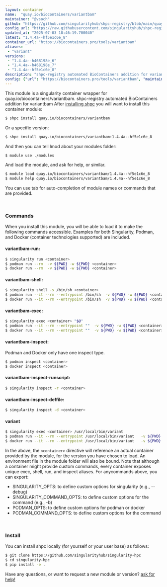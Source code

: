 ```yaml
---
layout: container
name:  "quay.io/biocontainers/variantbam"
maintainer: "@vsoch"
github: "https://github.com/singularityhub/shpc-registry/blob/main/quay.io/biocontainers/variantbam/container.yaml"
config_url: "https://raw.githubusercontent.com/singularityhub/shpc-registry/main/quay.io/biocontainers/variantbam/container.yaml"
updated_at: "2025-07-03 18:46:19.700040"
latest: "1.4.4a--hf5e1c6e_8"
container_url: "https://biocontainers.pro/tools/variantbam"
aliases:
 - "variant"
versions:
 - "1.4.4a--h468198e_6"
 - "1.4.4a--h468198e_7"
 - "1.4.4a--hf5e1c6e_8"
description: "shpc-registry automated BioContainers addition for variantbam"
config: {"url": "https://biocontainers.pro/tools/variantbam", "maintainer": "@vsoch", "description": "shpc-registry automated BioContainers addition for variantbam", "latest": {"1.4.4a--hf5e1c6e_8": "sha256:66c5a4a17f8696016cce02cc2a7a41ef50b88d18e649f42625db73b87034c9b5"}, "tags": {"1.4.4a--h468198e_6": "sha256:9df194aa4587d56ce8ece6926ade793be0095947f7a7c3e791b1969a295422cd", "1.4.4a--h468198e_7": "sha256:f2c5cf962edf6ba89963831a083be2004f0800f060c936e269d2d85cf44819d0", "1.4.4a--hf5e1c6e_8": "sha256:66c5a4a17f8696016cce02cc2a7a41ef50b88d18e649f42625db73b87034c9b5"}, "docker": "quay.io/biocontainers/variantbam", "aliases": {"variant": "/usr/local/bin/variant"}}
---
```


This module is a singularity container wrapper for quay.io/biocontainers/variantbam.
shpc-registry automated BioContainers addition for variantbam
After [installing shpc](#install) you will want to install this container module:


```bash
$ shpc install quay.io/biocontainers/variantbam
```

Or a specific version:

```bash
$ shpc install quay.io/biocontainers/variantbam:1.4.4a--hf5e1c6e_8
```

And then you can tell lmod about your modules folder:

```bash
$ module use ./modules
```

And load the module, and ask for help, or similar.

```bash
$ module load quay.io/biocontainers/variantbam/1.4.4a--hf5e1c6e_8
$ module help quay.io/biocontainers/variantbam/1.4.4a--hf5e1c6e_8
```

You can use tab for auto-completion of module names or commands that are provided.

<br>

### Commands

When you install this module, you will be able to load it to make the following commands accessible.
Examples for both Singularity, Podman, and Docker (container technologies supported) are included.

#### variantbam-run:

```bash
$ singularity run <container>
$ podman run --rm  -v ${PWD} -w ${PWD} <container>
$ docker run --rm  -v ${PWD} -w ${PWD} <container>
```

#### variantbam-shell:

```bash
$ singularity shell -s /bin/sh <container>
$ podman run --it --rm --entrypoint /bin/sh  -v ${PWD} -w ${PWD} <container>
$ docker run --it --rm --entrypoint /bin/sh  -v ${PWD} -w ${PWD} <container>
```

#### variantbam-exec:

```bash
$ singularity exec <container> "$@"
$ podman run --it --rm --entrypoint ""  -v ${PWD} -w ${PWD} <container> "$@"
$ docker run --it --rm --entrypoint ""  -v ${PWD} -w ${PWD} <container> "$@"
```

#### variantbam-inspect:

Podman and Docker only have one inspect type.

```bash
$ podman inspect <container>
$ docker inspect <container>
```

#### variantbam-inspect-runscript:

```bash
$ singularity inspect -r <container>
```

#### variantbam-inspect-deffile:

```bash
$ singularity inspect -d <container>
```


#### variant

```bash
$ singularity exec <container> /usr/local/bin/variant
$ podman run --it --rm --entrypoint /usr/local/bin/variant   -v ${PWD} -w ${PWD} <container> -c " $@"
$ docker run --it --rm --entrypoint /usr/local/bin/variant   -v ${PWD} -w ${PWD} <container> -c " $@"
```



In the above, the `<container>` directive will reference an actual container provided
by the module, for the version you have chosen to load. An environment file in the
module folder will also be bound. Note that although a container
might provide custom commands, every container exposes unique exec, shell, run, and
inspect aliases. For anycommands above, you can export:

 - SINGULARITY_OPTS: to define custom options for singularity (e.g., --debug)
 - SINGULARITY_COMMAND_OPTS: to define custom options for the command (e.g., -b)
 - PODMAN_OPTS: to define custom options for podman or docker
 - PODMAN_COMMAND_OPTS: to define custom options for the command

<br>

### Install

You can install shpc locally (for yourself or your user base) as follows:

```bash
$ git clone https://github.com/singularityhub/singularity-hpc
$ cd singularity-hpc
$ pip install -e .
```

Have any questions, or want to request a new module or version? [ask for help!](https://github.com/singularityhub/singularity-hpc/issues)